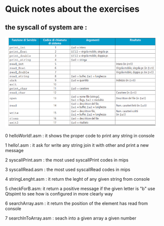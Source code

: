 # Quick notes about the exercises

## the syscall of system are :

![syscalls](https://github.com/DanerSound/MIPS-from-scratch/blob/notebook/resources/syscall.png)


0 helloWorld!.asm : it shows the proper code to print any string in console

1 hello!.asm : it ask for write any string join it with other and print a new message

2 syscallPrint.asm : the most used syscallPrint codes in mips

3 syscallRead.asm : the most used syscallRead codes in mips

4 stringLenght.asm : it return the leght of any given string from console

5 checkForB.asm: it return a positive message if the given letter is "b"
                use Qtspimt to see how is configured in more clearly way 

6 searchArray.asm : it return the position of the element has read from console

7 searchInToArray.asm : seach into a given array a given number
